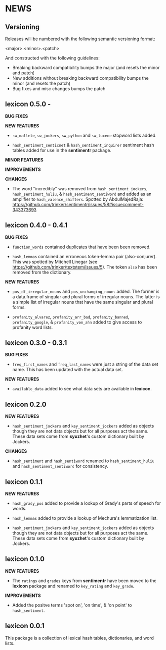 NEWS
====

Versioning
----------

Releases will be numbered with the following semantic versioning format:

&lt;major&gt;.&lt;minor&gt;.&lt;patch&gt;

And constructed with the following guidelines:

* Breaking backward compatibility bumps the major (and resets the minor
  and patch)
* New additions without breaking backward compatibility bumps the minor
  (and resets the patch)
* Bug fixes and misc changes bumps the patch



lexicon 0.5.0 -
----------------------------------------------------------------

**BUG FIXES**

**NEW FEATURES**

* `sw_mallete`, `sw_jockers`, `sw_python` and `sw_lucene` stopword lists added.

* `hash_sentiment_senticnet` & `hash_sentiment_inquirer` sentiment hash tables
  added for use in the **sentimentr** package.

**MINOR FEATURES**

**IMPROVEMENTS**

**CHANGES**

*  The word "incredibly" was removed from `hash_sentiment_jockers`,
  `hash_sentiment_huliu`, & `hash_sentiment_sentiword` and added as an amplifier
  to `hash_valence_shifters`.  Spotted by AbdulMajedRaja:
  https://github.com/trinker/sentimentr/issues/58#issuecomment-343373693



lexicon 0.4.0 - 0.4.1
----------------------------------------------------------------

**BUG FIXES**

* `function_words` contained duplicates that have been been removed.

* `hash_lemmas` contained an erroneous token-lemma pair (also-conjurer).  This
  was spotted by Mitchell Linegar (see https://github.com/trinker/textstem/issues/5).
  The token `also` has been removed from the dictionary.


**NEW FEATURES**

* `pos_df_irregular_nouns` and `pos_unchanging_nouns` added.  The former is a
  data.frame of singular and plural forms of irregular nouns.  The latter is
  a simple list of irregular nouns that have the same singular and plural forms.

* `profanity_alvarez`, `profanity_arr_bad`, `profanity_banned`,
  `profanity_google`, & `profanity_von_ahn` added to give access to profanity
  word lists.



lexicon 0.3.0 - 0.3.1
----------------------------------------------------------------

**BUG FIXES**

* `freq_first_names` and `freq_last_names` were just a string of the data set
  name.  This has been updated with the actual data set.


**NEW FEATURES**

* `available_data` added to see what data sets are available in **lexicon**.


lexicon 0.2.0
----------------------------------------------------------------

**NEW FEATURES**

* `hash_sentiment_jockers` and `key_sentiment_jockers` added as objects though
  they are not data objects but for all purposes act the same.  These data sets
  come from **syuzhet**'s custom dictionary built by Jockers.


**CHANGES**

* `hash_sentiment` and `hash_sentiword` renamed to `hash_sentiment_huliu` and
  `hash_sentiment_sentiword` for consistency.


lexicon 0.1.1
----------------------------------------------------------------

**NEW FEATURES**

* `hash_grady_pos` added to provide a lookup of Grady's parts of speech for words.

* `hash_lemmas` added to provide a lookup of Mechura's lemmatization list.

* `hash_sentiment_jockers` and `key_sentiment_jockers` added as objects though
  they are not data objects but for all purposes act the same.  These data sets
  come from **syuzhet**'s custom dictionary built by Jockers.


lexicon 0.1.0
----------------------------------------------------------------

**NEW FEATURES**

* The `ratings` and `grades` keys from **sentimentr** have been moved to the
  **lexicon** package and renamed to `key_rating` and `key_grade`.

**IMPROVEMENTS**

* Added the positve terms 'spot on', 'on time', & 'on point' to `hash_sentiment`.


lexicon 0.0.1
----------------------------------------------------------------

This package is a collection of lexical hash tables, dictionaries, and word
lists.